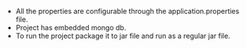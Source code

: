 * All the properties are configurable through the application.properties file.
* Project has embedded mongo db.
* To run the project package it to jar file and run as a regular jar file.